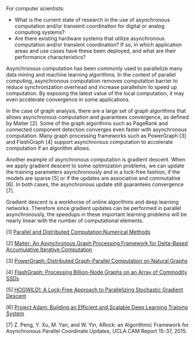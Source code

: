 For computer scientists: 

- What is the current state of research in the use of asynchronous computation and/or transient coordination for digital or analog computing systems? 
- Are there existing hardware systems that utilize asynchronous computation and/or transient coordination? If so, in which application areas and use cases have these been deployed, and what are their performance characteristics?

Asynchronous computation has been commonly used to parallelize many data mining and machine learning algorithms.
In the context of parallel computing, asynchronous computation removes computation barrier to reduce synchronization
overhead and increase parallelism to speed up computation. By exposing the latest value of the local computation,
it may even accelerate convergence in some applications.

In the case of graph analysis, there are a large set of graph algorithms that allows
asynchronous computation and guarantees convergence, as defined by Maiter [2]. Some of the graph
algorithms such as PageRank and connected component detection converges even faster with asynchronous computation.
Many graph processing frameworks such as PowerGraph [3] and FlashGraph [4] support asynchronous computation to
accelerate computation if an algorithm allows.

Another example of asynchronous computation is gradient descent.
When we apply gradient descent to some optimization problems, we can update the training parameters asynchronously
and in a lock-free fashion, if the models are sparse [5] or if the updates are associative and commutative [6].
In both cases, the asynchronous update still guarantees convergence [7].

Gradient descent is a workhorse of online algorithms and deep learning networks. 
Therefore since gradient updates can be performed in parallel asynchronously, the speedups in these 
important learning problems will be nearly linear with the number of computational elements. 


[1] [Parallel and Distributed Computation:Numerical Methods](http://dspace.mit.edu/handle/1721.1/3719)

[2] [Maiter: An Asynchronous Graph Processing Framework for Delta-Based Accumulative Iterative Computation](http://ieeexplore.ieee.org/xpl/login.jsp?tp=&arnumber=6600686&url=http%3A%2F%2Fieeexplore.ieee.org%2Fiel7%2F71%2F4359390%2F06600686.pdf%3Farnumber%3D6600686)

[3] [PowerGraph: Distributed Graph-Parallel Computation on Natural Graphs](https://www.usenix.org/conference/osdi12/technical-sessions/presentation/gonzalez)

[4] [FlashGraph: Processing Billion-Node Graphs on an Array of Commodity SSDs](https://www.usenix.org/system/files/conference/fast15/fast15-paper-zheng.pdf)

[5] [HOGWILD!: A Lock-Free Approach to Parallelizing Stochastic Gradient Descent](http://machinelearning.wustl.edu/mlpapers/paper_files/NIPS2011_0485.pdf)

[6] [Project Adam: Building an Efficient and Scalable Deep Learning Training System](http://www.cs.otago.ac.nz/cosc440/readings/osdi14-paper-chilimbi.pdf)

[7] Z. Peng, Y. Xu, M. Yan, and W. Yin, ARock: an Algorithmic Framework for Asynchronous Parallel Coordinate Updates, UCLA CAM Report 15-37, 2015. 
